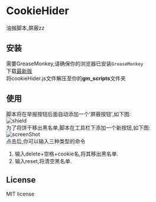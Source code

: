 # CookieHider
油猴脚本,屏蔽zz

## 安装
需要GreaseMonkey,请确保你的浏览器已安装`GreaseMonkey`  
下载[最新版](https://github.com/Smallpath/CookieHider/releases)  
将cookieHider.js文件解压至你的**gm_scripts**文件夹

## 使用
脚本将在举报按钮后面自动添加一个'屏蔽按钮',如下图:  
![shield](https://raw.githubusercontent.com/Smallpath/CookieHider/master/shortcut.jpg)  
为了将饼干移出黑名单,脚本在工具栏下添加一个新按钮,如下图:  
![screenShot](https://raw.githubusercontent.com/Smallpath/CookieHider/master/screenShot.jpg)  
点击后,你可以输入三种类型的命令  
1. 输入delete+空格+cookie名,将其移出黑名单.  
2. 输入reset,将清空黑名单.

## License
 MIT license

